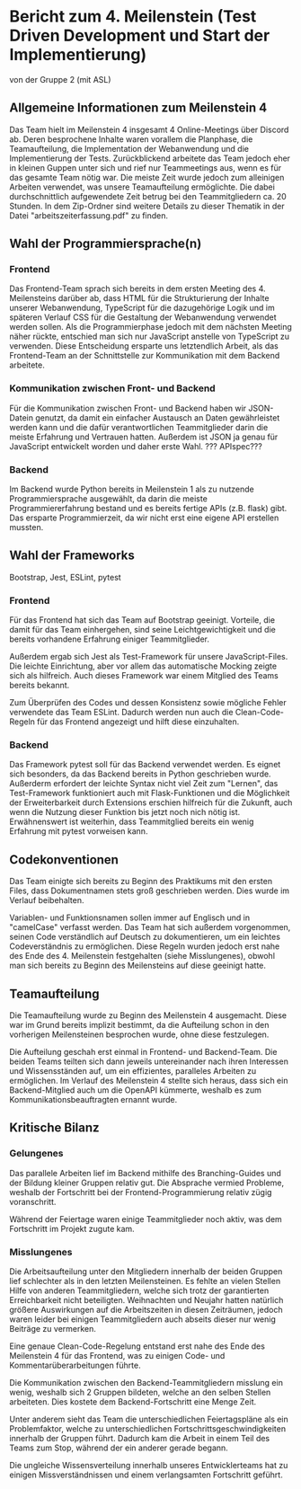 # Bericht zum 4. Meilenstein (Test Driven Development und Start der Implementierung)
von der Gruppe 2 (mit ASL)

## Allgemeine Informationen zum Meilenstein 4
<p>Das Team hielt im Meilenstein 4 insgesamt 4 Online-Meetings über Discord ab. Deren besprochene Inhalte waren vorallem die Planphase, die Teamaufteilung, die Implementation der Webanwendung und die Implementierung der Tests. Zurückblickend arbeitete das Team jedoch eher in kleinen Guppen unter sich und rief nur Teammeetings aus, wenn es für das gesamte Team nötig war. Die meiste Zeit wurde jedoch zum alleinigen Arbeiten verwendet, was unsere Teamaufteilung ermöglichte. Die dabei durchschnittlich aufgewendete Zeit betrug bei den Teammitgliedern ca. 20 Stunden. In dem Zip-Ordner sind weitere Details zu dieser Thematik in der Datei "arbeitszeiterfassung.pdf" zu finden.</p>


## Wahl der Programmiersprache(n)
### Frontend
<p>Das Frontend-Team sprach sich bereits in dem ersten Meeting des 4. Meilensteins darüber ab, dass HTML für die Strukturierung der Inhalte unserer Webanwendung, TypeScript für die dazugehörige Logik und im späteren Verlauf CSS für die Gestaltung der Webanwendung verwendet werden sollen. Als die Programmierphase jedoch mit dem nächsten Meeting näher rückte, entschied man sich nur JavaScript anstelle von TypeScript zu verwenden. Diese Entscheidung ersparte uns letztendlich Arbeit, als das Frontend-Team an der Schnittstelle zur Kommunikation mit dem Backend arbeitete.</p>

### Kommunikation zwischen Front- und Backend
<p>Für die Kommunikation zwischen Front- und Backend haben wir JSON-Datein genutzt, da damit ein einfacher Austausch an Daten gewährleistet werden kann und die dafür verantwortlichen Teammitglieder darin die meiste Erfahrung und Vertrauen hatten. Außerdem ist JSON ja genau für JavaScript entwickelt worden und daher erste Wahl. ??? APIspec???</p>

### Backend
<p>Im Backend wurde Python bereits in Meilenstein 1 als zu nutzende Programmiersprache ausgewählt, da darin die meiste Programmiererfahrung bestand und es bereits fertige APIs (z.B. flask) gibt. Das ersparte Programmierzeit, da wir nicht erst eine eigene API erstellen mussten.</p>


## Wahl der Frameworks
Bootstrap, Jest, ESLint, pytest
### Frontend
<p>Für das Frontend hat sich das Team auf Bootstrap geeinigt. Vorteile, die damit für das Team einhergehen, sind seine Leichtgewichtigkeit und die bereits vorhandene Erfahrung einiger Teammitglieder.</p>
<p>Außerdem ergab sich Jest als Test-Framework für unsere JavaScript-Files. Die leichte Einrichtung, aber vor allem das automatische Mocking zeigte sich als hilfreich. Auch dieses Framework war einem Mitglied des Teams bereits bekannt.</p>
<p>Zum Überprüfen des Codes und dessen Konsistenz sowie mögliche Fehler verwendete das Team ESLint. Dadurch werden nun auch die Clean-Code-Regeln für das Frontend angezeigt und hilft diese einzuhalten.</p>

### Backend
<p>Das Framework pytest soll für das Backend verwendet werden. Es eignet sich besonders, da das Backend bereits in Python geschrieben wurde. Außerderm erfordert der leichte Syntax nicht viel Zeit zum "Lernen", das Test-Framework funktioniert auch mit Flask-Funktionen und die Möglichkeit der Erweiterbarkeit durch Extensions erschien hilfreich für die Zukunft, auch wenn die Nutzung dieser Funktion bis jetzt noch nich nötig ist. Erwähnenswert ist weiterhin, dass Teammitglied bereits ein wenig Erfahrung mit pytest vorweisen kann.</p>


## Codekonventionen
<p>Das Team einigte sich bereits zu Beginn des Praktikums mit den ersten Files, dass Dokumentnamen stets groß geschrieben werden. Dies wurde im Verlauf beibehalten.</p>
<p>Variablen- und Funktionsnamen sollen immer auf Englisch und in "camelCase" verfasst werden. Das Team hat sich außerdem vorgenommen, seinen Code verständlich auf Deutsch zu dokumentieren, um ein leichtes Codeverständnis zu ermöglichen. Diese Regeln wurden jedoch erst nahe des Ende des 4. Meilenstein festgehalten (siehe Misslungenes), obwohl man sich bereits zu Beginn des Meilensteins auf diese geeinigt hatte.</p>


## Teamaufteilung
<p>Die Teamaufteilung wurde zu Beginn des Meilenstein 4 ausgemacht. Diese war im Grund bereits implizit bestimmt, da die Aufteilung schon in den vorherigen Meilensteinen besprochen wurde, ohne diese festzulegen.</p>
<p>Die Aufteilung geschah erst einmal in Frontend- und Backend-Team. Die beiden Teams teilten sich dann jeweils untereinander nach ihren Interessen und Wissensständen auf, um ein effizientes, paralleles Arbeiten zu ermöglichen. Im Verlauf des Meilenstein 4 stellte sich heraus, dass sich ein Backend-Mitglied auch um die OpenAPI kümmerte, weshalb es zum Kommunikationsbeauftragten ernannt wurde.</p>


## Kritische Bilanz
### Gelungenes
<p>Das parallele Arbeiten lief im Backend mithilfe des Branching-Guides und der Bildung kleiner Gruppen relativ gut. Die Absprache vermied Probleme, weshalb der Fortschritt bei der Frontend-Programmierung relativ zügig voranschritt.</p>
<p>Während der Feiertage waren einige Teammitglieder noch aktiv, was dem Fortschritt im Projekt zugute kam.</p>

### Misslungenes
<p>Die Arbeitsaufteilung unter den Mitgliedern innerhalb der beiden Gruppen lief schlechter als in den letzten Meilensteinen. Es fehlte an vielen Stellen Hilfe von anderen Teammitgliedern, welche sich trotz der garantierten Erreichbarkeit nicht beteiligten. Weihnachten und Neujahr hatten natürlich größere Auswirkungen auf die Arbeitszeiten in diesen Zeiträumen, jedoch waren leider bei einigen Teammitgliedern auch abseits dieser nur wenig Beiträge zu vermerken.</p>
<p>Eine genaue Clean-Code-Regelung entstand erst nahe des Ende des Meilenstein 4 für das Frontend, was zu einigen Code- und Kommentarüberarbeitungen führte.</p>
<p>Die Kommunikation zwischen den Backend-Teammitgliedern misslung ein wenig, weshalb sich 2 Gruppen bildeten, welche an den selben Stellen arbeiteten. Dies kostete dem Backend-Fortschritt eine Menge Zeit.</p>
<p>Unter anderem sieht das Team die unterschiedlichen Feiertagspläne als ein Problemfaktor, welche zu unterschiedlichen Fortschrittsgeschwindigkeiten innerhalb der Gruppen führt. Dadurch kam die Arbeit in einem Teil des Teams zum Stop, während der ein anderer gerade begann.</p>
<p>Die ungleiche Wissensverteilung innerhalb unseres Entwicklerteams hat zu einigen Missverständnissen und einem verlangsamten Fortschritt geführt.<p>
